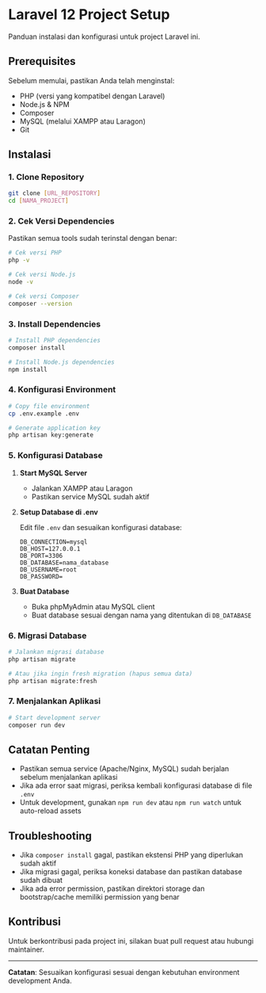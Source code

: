 # Laravel 12 Project Setup

Panduan instalasi dan konfigurasi untuk project Laravel ini.

## Prerequisites

Sebelum memulai, pastikan Anda telah menginstal:
- PHP (versi yang kompatibel dengan Laravel)
- Node.js & NPM
- Composer
- MySQL (melalui XAMPP atau Laragon)
- Git

## Instalasi

### 1. Clone Repository

```bash
git clone [URL_REPOSITORY]
cd [NAMA_PROJECT]
```

### 2. Cek Versi Dependencies

Pastikan semua tools sudah terinstal dengan benar:

```bash
# Cek versi PHP
php -v

# Cek versi Node.js
node -v

# Cek versi Composer
composer --version
```

### 3. Install Dependencies

```bash
# Install PHP dependencies
composer install

# Install Node.js dependencies
npm install
```

### 4. Konfigurasi Environment

```bash
# Copy file environment
cp .env.example .env

# Generate application key
php artisan key:generate
```

### 5. Konfigurasi Database

1. **Start MySQL Server**
   - Jalankan XAMPP atau Laragon
   - Pastikan service MySQL sudah aktif

2. **Setup Database di .env**
   
   Edit file `.env` dan sesuaikan konfigurasi database:
   ```env
   DB_CONNECTION=mysql
   DB_HOST=127.0.0.1
   DB_PORT=3306
   DB_DATABASE=nama_database
   DB_USERNAME=root
   DB_PASSWORD=
   ```

3. **Buat Database**
   - Buka phpMyAdmin atau MySQL client
   - Buat database sesuai dengan nama yang ditentukan di `DB_DATABASE`

### 6. Migrasi Database

```bash
# Jalankan migrasi database
php artisan migrate

# Atau jika ingin fresh migration (hapus semua data)
php artisan migrate:fresh
```

### 7. Menjalankan Aplikasi

```bash
# Start development server
composer run dev
```

## Catatan Penting

- Pastikan semua service (Apache/Nginx, MySQL) sudah berjalan sebelum menjalankan aplikasi
- Jika ada error saat migrasi, periksa kembali konfigurasi database di file `.env`
- Untuk development, gunakan `npm run dev` atau `npm run watch` untuk auto-reload assets

## Troubleshooting

- Jika `composer install` gagal, pastikan ekstensi PHP yang diperlukan sudah aktif
- Jika migrasi gagal, periksa koneksi database dan pastikan database sudah dibuat
- Jika ada error permission, pastikan direktori storage dan bootstrap/cache memiliki permission yang benar

## Kontribusi

Untuk berkontribusi pada project ini, silakan buat pull request atau hubungi maintainer.

---

**Catatan**: Sesuaikan konfigurasi sesuai dengan kebutuhan environment development Anda.
